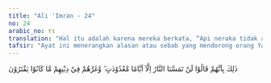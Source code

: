 ```yaml
---
title: "Ali 'Imran - 24"
no: 24
arabic_no: ٢٤
translation: "Hal itu adalah karena mereka berkata, “Api neraka tidak akan menyentuh kami kecuali beberapa hari saja.” Mereka teperdaya dalam agama mereka oleh apa yang mereka ada-adakan."
tafsir: "Ayat ini menerangkan alasan atau sebab yang mendorong orang Yahudi menentang dan berpaling dari kebenaran. Mereka mempunyai paham yang sudah melekat dalam iktikad mereka bahwa mereka tidak akan diazab api neraka kecuali beberapa hari tertentu saja. \n\nAnggapan yang sudah melekat kuat ini meresap dalam jiwa mereka, dan akhirnya membentuk sikap mental mereka. Sehingga mereka menganggap enteng hukuman yang akan menimpa mereka. Ini disebabkan oleh karena mereka merasa ada hubungan darah dengan para nabi, dan menganggap bahwa mereka akan selamat dari siksa api neraka asal mereka tetap beragama Yahudi. Jadi menurut paham mereka hubungan keturunan dengan nabi, serta tetap tercatat sebagai penganut agama Yahudi sudah menjamin untuk dapat masuk surga.\n\nBarang siapa yang menganggap enteng ancaman Allah, karena percaya bahwa azab itu tidak akan turun menimpanya, berarti mereka telah meremehkan perintah Allah serta larangan-Nya.\n\nDemikianlah keadaan suatu umat, ketika mereka mulai meninggalkan agamanya, mereka sudah tidak segan lagi untuk melakukan kejahatan. Gejala membelakangi agama sedemikian ini tampak pada orang-orang Yahudi, Nasrani dan juga di kalangan orang Muslim.\n\nOrang Yahudi mengira bahwa mereka jika masuk neraka hanya diazab dalam \"beberapa hari yang dapat dihitung\" ialah 40 hari; sejumlah hari yang mereka gunakan untuk menyembah anak sapi. Sebenarnya tidak ada keterangan yang dapat dipercaya untuk menegaskan kapan hari yang dimaksud, kecuali anggapan kosong dari orang Yahudi.\n\nSegala kebohongan yang telah mereka adakan telah menipu mereka dalam agama, misalnya ucapan mereka, \"Kami adalah anak-anak Tuhan dan kekasih-Nya\" dan kata-kata mereka, \"Sesungguhnya nenek moyang kami para nabi yang akan memberikan syafaat kepada kami\" dan \"Sesungguhnya Allah telah berjanji kepada Yakub tidak akan mengazab anak-anak keturunannya, kecuali hanya dalam tempo yang pendek.\""
---
```


ذٰلِكَ بِاَنَّهُمْ قَالُوْا لَنْ تَمَسَّنَا النَّارُ اِلَّآ اَيَّامًا مَّعْدُوْدٰتٍ ۖ وَّغَرَّهُمْ فِيْ دِيْنِهِمْ مَّا كَانُوْا يَفْتَرُوْنَ
